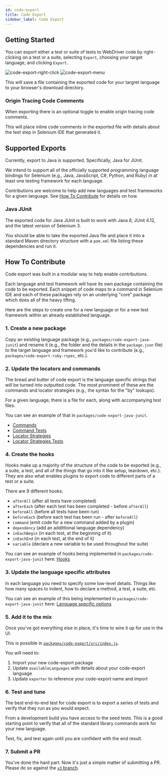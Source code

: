 ```yaml
---
id: code-export
title: Code Export
sidebar_label: Code Export
---
```


## Getting Started

You can export either a test or suite of tests to WebDriver code by right-clicking on a test or a suite, selecting `Export`, choosing your target language, and clicking `Export`.

![code-export-right-click](/selenium-ide/img/docs/code-export/right-click.png)
![code-export-menu](/selenium-ide/img/docs/code-export/menu.png)

This will save a file containing the exported code for your targret language to your browser's download directory.

### Origin Tracing Code Comments

When exporting there is an optional toggle to enable origin tracing code comments.

This will place inline code comments in the exported file with details about the test step in Selenium IDE that generated it.

## Supported Exports

Currently, export to Java is supported. Specifically, Java for JUnit.

We intend to support all of the officially supported programming language bindings for Selenium (e.g., Java, JavaScript, C#, Python, and Ruby) in at least one testing framework for each language.

Contributions are welcome to help add new languages and test frameworks for a given language. See [How To Contribute](code-export.md#how-to-contribute) for details on how.

### Java JUnit

The exported code for Java JUnit is built to work with Java 8, JUnit 4.12, and the latest version of Selenium 3.

You should be able to take the exported Java file and place it into a standard Maven directory structure with a `pom.xml` file listing these dependencies and run it.

## How To Contribute

Code export was built in a modular way to help enable contributions.

Each language and test framework will have its own package containing the code to be exported. Each snippet of code maps to a command in Selenium IDE and each of these packages rely on an underlying "core" package which does all of the heavy lifting.

Here are the steps to create one for a new language or for a new test framework within an already established language.

### 1. Create a new package

Copy an existing language package (e.g., `packages/code-export-java-junit`) and rename it (e.g., the folder and the details in the `package.json` file) to the target language and framework you'd like to contribute (e.g., `packages/code-export-ruby-rspec`, etc.).

### 2. Update the locators and commands

The bread and butter of code export is the language specific strings that will be turned into outputted code. The most prominent of these are the commands and locator strategies (e.g., the syntax for the "by" lookups).

For a given language, there is a file for each, along with accompanying test files.

You can see an example of that in `packages/code-export-java-junit`.

- [Commands](https://github.com/SeleniumHQ/selenium-ide/blob/v3/packages/code-export-java-junit/src/command.js)
- [Command Tests](https://github.com/SeleniumHQ/selenium-ide/blob/v3/packages/code-export-java-junit/__test__/src/command.spec.js)
- [Locator Strategies](https://github.com/SeleniumHQ/selenium-ide/blob/v3/packages/code-export-java-junit/src/location.js)
- [Locator Strategies Tests](https://github.com/SeleniumHQ/selenium-ide/blob/v3/packages/code-export-java-junit/__test__/src/location.spec.js)

### 4. Create the hooks

Hooks make up a majority of the structure of the code to be exported (e.g., a suite, a test, and all of the things that go into it like setup, teardown, etc.). They are also what enables plugins to export code to different parts of a test or a suite.

There are 9 different hooks:

- `afterAll` (after all tests have completed)
- `afterEach` (after each test has been completed - before `afterAll`)
- `beforeAll` (before all tests have been run)
- `beforeEach` (before each test has been run - after `beforeAll`)
- `command` (emit code for a new command added by a plugin)
- `dependency` (add an addittional language dependency)
- `inEachBegin` (in each test, at the beginning of it)
- `inEachEnd` (in each test, at the end of it)
- `variable` (declare a new variable to be used throughout the suite)

You can see an example of hooks being implemented in `packages/code-export-java-junit` here: [Hooks](https://github.com/SeleniumHQ/selenium-ide/blob/v3/packages/code-export-java-junit/src/hook.js)

### 3. Update the language specific attributes

In each language you need to specify some low-level details. Things like how many spaces to indent, how to declare a method, a test, a suite, etc.

You can see an example of this being implemented in `packages/code-export-java-junit` here: [Language specific options](https://github.com/SeleniumHQ/selenium-ide/blob/v3/packages/code-export-java-junit/src/index.js)

### 5. Add it to the mix

Once you've got everything else in place, it's time to wire it up for use in the UI.

This is possible in [`packages/code-export/src/index.js`](https://github.com/SeleniumHQ/selenium-ide/blob/v3/packages/code-export/src/index.js). 

You will need to:

1. Import your new code-export package
2. Update `availableLanguages` with details about your code-export language
3. Update `exporter` to reference your code-export name and import

### 6. Test and tune

The best end-to-end test for code export is to export a series of tests and verify that they run as you would expect.

From a development build you have access to the seed tests. This is a good starting point to verify that all of the standard library commands work for your new language.

Test, fix, and test again until you are confident with the end result.

### 7. Submit a PR

You've done the hard part. Now it's just a simple matter of submitting a PR. Please do so against the [`v3` branch](https://github.com/SeleniumHQ/selenium-ide/tree/v3).
